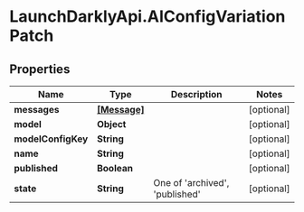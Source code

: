 # LaunchDarklyApi.AIConfigVariationPatch

## Properties

Name | Type | Description | Notes
------------ | ------------- | ------------- | -------------
**messages** | [**[Message]**](Message.md) |  | [optional] 
**model** | **Object** |  | [optional] 
**modelConfigKey** | **String** |  | [optional] 
**name** | **String** |  | [optional] 
**published** | **Boolean** |  | [optional] 
**state** | **String** | One of &#39;archived&#39;, &#39;published&#39; | [optional] 


